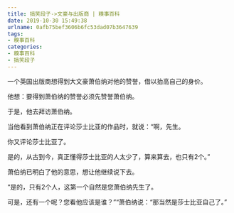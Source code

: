 ```yaml
---
title: 搞笑段子->文豪与出版商 | 糗事百科
date: 2019-10-30 15:49:38
urlname: 0afb75bef3606b6fc53dad07b3647639
tags: 
- 糗事百科
categories:
- 糗事百科
- 搞笑段子
---
```

一个英国出版商想得到大文豪萧伯纳对他的赞誉，借以抬高自己的身价。

他想：要得到萧伯纳的赞誉必须先赞誉萧伯纳。

于是，他去拜访萧伯纳。

当他看到萧伯纳正在评论莎士比亚的作品时，就说：“啊，先生。

你又评论莎士比亚了。

是的，从古到今，真正懂得莎士比亚的人太少了，算来算去，也只有2个。”

萧伯纳已明白了他的意思，想让他继续说下去。

“是的，只有2个人，这第一个自然是您萧伯纳先生了。

可是，还有一个呢？您看他应该是谁？”“萧伯纳说：“那当然是莎士比亚自己了。”


